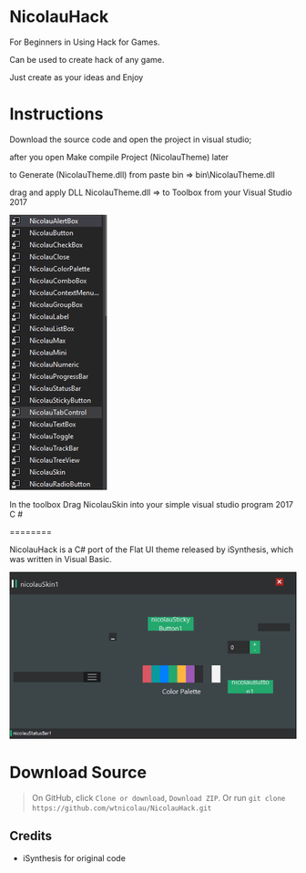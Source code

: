 NicolauHack
======
For Beginners in Using Hack for Games.

Can be used to create hack of any game.

Just create as your ideas and Enjoy

Instructions
===========

Download the source code and open the project in visual studio;

after you open Make compile Project (NicolauTheme) later

to Generate (NicolauTheme.dll) from paste bin => bin\NicolauTheme.dll

drag and apply DLL NicolauTheme.dll => to Toolbox from your Visual Studio 2017

![Example](NicolauHack/print/toolbox.PNG)

In the toolbox Drag NicolauSkin into your simple visual studio program 2017 C #

========

NicolauHack is a C# port of the Flat UI theme released by iSynthesis, which
was written in Visual Basic.

![Example](NicolauHack/print/appfinal.PNG)


Download Source
===========
  >On GitHub, click `Clone or download`, `Download ZIP`.
  >Or run `git clone https://github.com/wtnicolau/NicolauHack.git`


Credits
-------
- iSynthesis for original code
